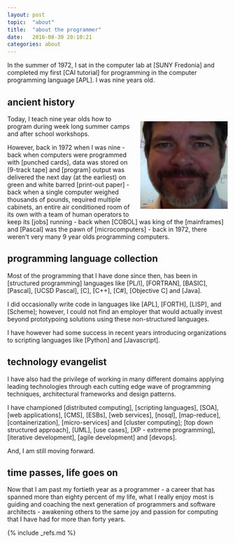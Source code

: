```yaml
---
layout: post
topic:  "about"
title:  "about the programmer"
date:   2016-08-30 20:10:21
categories: about
---
```


In the summer of 1972, I sat in the computer lab at [SUNY Fredonia] and completed my first [CAI tutorial] for
programming in the computer programming language [APL]. I was nine years old.


## ancient history

<div markdown="1" style="float: right; margin-left: 13px; width: 200px;">

![Rick the Programmer](/assets/Rick@Work-256x256.png)

</div>

Today, I teach nine year olds how to program during week long summer camps and after school workshops. 

However, back in 1972 when I was nine - back when computers were programmed with [punched cards], data was stored on
[9-track tape] and [program] output was delivered the next day (at the earliest) on green and white barred
[print-out paper] - back when a single computer weighed thousands of pounds, required multiple cabinets, an entire air
conditioned room of its own with a team of human operators to keep its [jobs] running - back when [COBOL] was king of
the [mainframes] and [Pascal] was the pawn of [microcomputers] - back in 1972, there weren't very many 9 year olds
programming computers.


## programming language collection

Most of the programming that I have done since then, has been in [structured programming] languages like [PL/I],
[FORTRAN], [BASIC], [Pascal], [UCSD Pascal], [C], [C++], [C#], [Objective C] and [Java].

I did occasionally write code in languages like [APL], [FORTH], [LISP], and [Scheme]; however, I could not find an
employer that would actually invest beyond prototypoing solutions using these non-structured languages.

I have however had some success in recent years introducing organizations to scripting languages like [Python] and
[Javascript].


## technology evangelist

I have also had the privilege of working in many different domains applying leading technologies through each cutting
edge wave of programming techniques, architectural frameworks and design patterns. 

I have championed [distributed computing], [scripting languages], [SOA], [web applications], [CMS], [ESBs],
[web services], [nosql], [map-reduce], [containerization], [micro-services] and [cluster computing];
[top down structured approach], [UML], [use cases], [XP - extreme programming], [iterative development],
[agile development] and [devops].

And, I am still moving forward.


## time passes, life goes on

Now that I am past my fortieth year as a programmer - a career that has spanned more than eighty percent of my life,
what I really enjoy most is guiding and coaching the next generation of programmers and software architects - awakening
others to the same joy and passion for computing that I have had for more than forty years.


{% include _refs.md %}
